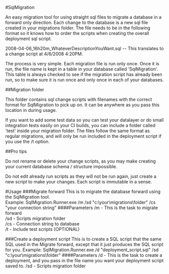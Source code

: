 #SqlMigration

An easy migration tool for using straight sql files to migrate a database in a forward only direction.  Each change to the database is a new sql file created in your migrations folder.  The file needs to be in the following format so it knows how to order the scripts when creating the overall deployment sql script.  

2008-04-06_16h20m_WhateverDescriptionYouWant.sql  -- This translates to a change script at 4/6/2008 4:20PM.

The process is very simple.  Each migration file is run only once.  Once it is run, the file name is kept in a table in your database called 'SqlMigration'.  This table is always checked to see if the migration script has already been run, so to make sure it is run once and only once in each of your databases.  

##Migration folder

This folder contains sql change scripts with filenames with the correct format for SqlMigration to pick up on.  It can be anywhere as you pass this location in during usage.  

If you want to add some test data so you can test your datalayer or do small integration tests easily on your CI builds, you can include a folder called 'test' inside your migration folder.  The files follow the same format as regular migrations, and will only be run included in the deployment script if you use the /t option.

##Pro tips

Do not rename or delete your change scripts, as you may make creating your current database schema / structure impossible.  

Do not edit already run scripts as they will not be run again, just create a new script to make your changes. Each script is immutable in a sense.


#Usage
###Migrate forward
This is to migrate the database forward using the SqlMigration tool.  
Example: SqlMigration.Runner.exe /m /sd "c:\your\migrations\folder" /cs "your connection string"
####Parameters
/m - This is the task to migrate forward  
/sd - Scripts migration folder  
/cs - Connection string to database  
/t - Include test scripts (OPTIONAL)  

###Create a deployment script
This is to create a SQL script that the same SQL used in the Migrate forward, except that it just produces the SQL script for you.
Example: SqlMigration.Runner.exe /d "deployment_script.sql" /sd "c:\your\migrations\folder"
####Parameters
/d - This is the task to create a deployment, and you pass in the file name you want your deployment script saved to.
/sd - Scripts migration folder

